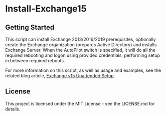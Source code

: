 # Install-Exchange15

## Getting Started

This script can install Exchange 2013/2016/2019 prerequisites, optionally create the Exchange
organization (prepares Active Directory) and installs Exchange Server. When the AutoPilot switch is
specified, it will do all the required rebooting and logon using provided credentials, performing
setup in between required reboots.

For more information on this script, as well as usage and examples, see
the related blog article, [Exchange v15 Unattended Setup](https://eightwone.com/2013/02/18/exchange-2013-unattended-installation-script/).

## License

This project is licensed under the MIT License - see the LICENSE.md for details.

 
